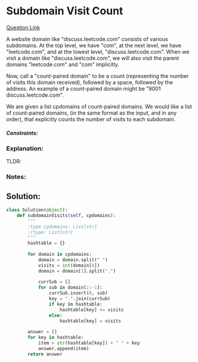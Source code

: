 # Subdomain Visit Count

[Question Link](https://leetcode.com/problems/subdomain-visit-count/)  

A website domain like "discuss.leetcode.com" consists of various subdomains. At the top level, we have "com", at the next level, we have "leetcode.com", and at the lowest level, "discuss.leetcode.com". When we visit a domain like "discuss.leetcode.com", we will also visit the parent domains "leetcode.com" and "com" implicitly.  

Now, call a "count-paired domain" to be a count (representing the number of visits this domain received), followed by a space, followed by the address. An example of a count-paired domain might be "9001 discuss.leetcode.com".  

We are given a list cpdomains of count-paired domains. We would like a list of count-paired domains, (in the same format as the input, and in any order), that explicitly counts the number of visits to each subdomain.  

##### Constraints:

### Explanation:
TLDR: 

### Notes:


## Solution:
```Python
class Solution(object):
    def subdomainVisits(self, cpdomains):
        """
        :type cpdomains: List[str]
        :rtype: List[str]
        """
        hashtable = {}
        
        for domain in cpdomains:
            domain = domain.split(" ")
            visits = int(domain[0])
            domain = domain[1].split(".")
            
            currSub = []
            for sub in domain[::-1]:
                currSub.insert(0, sub)
                key = ".".join(currSub)
                if key in hashtable:
                    hashtable[key] += visits
                else:
                    hashtable[key] = visits
              
        answer = []
        for key in hashtable:
            item = str(hashtable[key]) + " " + key
            answer.append(item)
        return answer
```